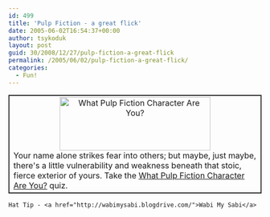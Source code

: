 ```yaml
---
id: 499
title: 'Pulp Fiction - a great flick'
date: 2005-06-02T16:54:37+00:00
author: tsykoduk
layout: post
guid: 30/2008/12/27/pulp-fiction-a-great-flick
permalink: /2005/06/02/pulp-fiction-a-great-flick/
categories:
  - Fun!
---
```

<center><table border="1" cellspacing="0" cellpadding="5" bordercolor="#333333" width="350">  <tr><td>  <center><a href="http://www.pyrrha.org/pulp"><img border=0 width=300 height=107 src="http://www.pyrrha.org/pulp/char/marsellusbanner.jpg" alt="What Pulp Fiction Character Are You?"/></a>  </center>  Your name alone strikes fear into others; but maybe, just maybe, there's a little vulnerability and weakness beneath that stoic, fierce exterior of yours.   Take the <a href="http://www.pyrrha.org/pulp">What Pulp Fiction Character Are You?</a> quiz.   </td></tr>  </table></center>

	Hat Tip - <a href="http://wabimysabi.blogdrive.com/">Wabi My Sabi</a>